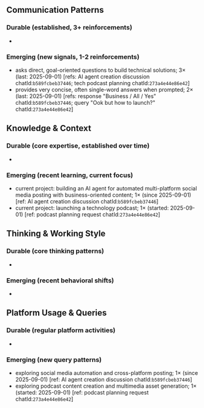 ## Communication Patterns
### Durable (established, 3+ reinforcements)
-

### Emerging (new signals, 1-2 reinforcements)
- asks direct, goal-oriented questions to build technical solutions; 3× (last: 2025-09-01) [refs: AI agent creation discussion chatId:`b589fcbeb37446`; tech podcast planning chatId:`273a4e44e86e42`]
- provides very concise, often single-word answers when prompted; 2× (last: 2025-09-01) [refs: response "Business / All / Yes" chatId:`b589fcbeb37446`; query "Ook but how to launch?" chatId:`273a4e44e86e42`]

## Knowledge & Context
### Durable (core expertise, established over time)
-

### Emerging (recent learning, current focus)
- current project: building an AI agent for automated multi-platform social media posting with business-oriented content; 1× (since 2025-09-01) [ref: AI agent creation discussion chatId:`b589fcbeb37446`]
- current project: launching a technology podcast; 1× (started: 2025-09-01) [ref: podcast planning request chatId:`273a4e44e86e42`]

## Thinking & Working Style
### Durable (core thinking patterns)
-

### Emerging (recent behavioral shifts)
-

## Platform Usage & Queries
### Durable (regular platform activities)
-

### Emerging (new query patterns)
- exploring social media automation and cross-platform posting; 1× (since 2025-09-01) [ref: AI agent creation discussion chatId:`b589fcbeb37446`]
- exploring podcast content creation and multimedia asset generation; 1× (started: 2025-09-01) [ref: podcast planning request chatId:`273a4e44e86e42`]
